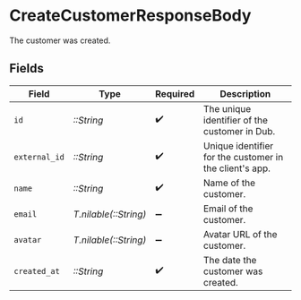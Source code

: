 # CreateCustomerResponseBody

The customer was created.


## Fields

| Field                                                   | Type                                                    | Required                                                | Description                                             |
| ------------------------------------------------------- | ------------------------------------------------------- | ------------------------------------------------------- | ------------------------------------------------------- |
| `id`                                                    | *::String*                                              | :heavy_check_mark:                                      | The unique identifier of the customer in Dub.           |
| `external_id`                                           | *::String*                                              | :heavy_check_mark:                                      | Unique identifier for the customer in the client's app. |
| `name`                                                  | *::String*                                              | :heavy_check_mark:                                      | Name of the customer.                                   |
| `email`                                                 | *T.nilable(::String)*                                   | :heavy_minus_sign:                                      | Email of the customer.                                  |
| `avatar`                                                | *T.nilable(::String)*                                   | :heavy_minus_sign:                                      | Avatar URL of the customer.                             |
| `created_at`                                            | *::String*                                              | :heavy_check_mark:                                      | The date the customer was created.                      |